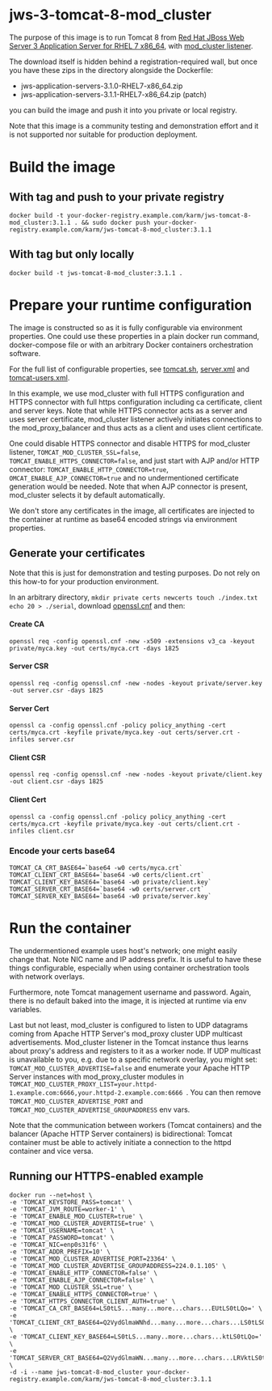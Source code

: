 # jws-3-tomcat-8-mod_cluster

The purpose of this image is to run Tomcat 8 from [Red Hat JBoss Web Server 3 Application Server for RHEL 7 x86_64](https://access.redhat.com/jbossnetwork/restricted/listSoftware.html?downloadType=distributions&product=webserver&productChanged=yes), with [mod_cluster listener](http://modcluster.io/).


The download itself is hidden behind a registration-required wall, but once you have these zips in the directory alongside the Dockerfile:

 * jws-application-servers-3.1.0-RHEL7-x86_64.zip
 * jws-application-servers-3.1.1-RHEL7-x86_64.zip  (patch)

you can build the image and push it into you private or local registry.


Note that this image is a community testing and demonstration effort and it is not supported nor suitable for production deployment.

# Build the image

## With tag and push to your private registry

    docker build -t your-docker-registry.example.com/karm/jws-tomcat-8-mod_cluster:3.1.1 . && sudo docker push your-docker-registry.example.com/karm/jws-tomcat-8-mod_cluster:3.1.1

## With tag but only locally

    docker build -t jws-tomcat-8-mod_cluster:3.1.1 .

# Prepare your runtime configuration

The image is constructed so as it is fully configurable via environment properties. One could use these properties in a plain docker run command, docker-compose file or with an arbitrary Docker containers orchestration software.


For the full list of configurable properties, see [tomcat.sh](tomcat.sh), [server.xml](server.xml) and [tomcat-users.xml](tomcat-users.xml).


In this example, we use mod_cluster with full HTTPS configuration and HTTPS connector with full https configuration including ca certificate, client and server keys. Note that while HTTPS connector acts as a server and uses server certificate, mod_cluster listener actively initiates connections to the mod_proxy_balancer and thus acts as a client and uses client certificate.


One could disable HTTPS connector and disable HTTPS for mod_cluster listener, ```TOMCAT_MOD_CLUSTER_SSL=false```, ```TOMCAT_ENABLE_HTTPS_CONNECTOR=false```, and just start with AJP and/or HTTP connector: ```TOMCAT_ENABLE_HTTP_CONNECTOR=true```, ```OMCAT_ENABLE_AJP_CONNECTOR=true``` and no undermentioned certificate generation would be needed. Note that when AJP connector is present, mod_cluster selects it by default automatically.


We don't store any certificates in the image, all certificates are injected to the container at runtime as base64 encoded strings via environment properties.

## Generate your certificates

Note that this is just for demonstration and testing purposes. Do not rely on this how-to for your production environment.


In an arbitrary directory, ```mkdir private certs newcerts
touch ./index.txt
echo 20 > ./serial```, download [openssl.cnf](https://gist.github.com/Karm/f23b974d4992f87982d65253e282554f) and then:

#### Create CA

    openssl req -config openssl.cnf -new -x509 -extensions v3_ca -keyout private/myca.key -out certs/myca.crt -days 1825

#### Server CSR

    openssl req -config openssl.cnf -new -nodes -keyout private/server.key -out server.csr -days 1825

#### Server Cert

    openssl ca -config openssl.cnf -policy policy_anything -cert certs/myca.crt -keyfile private/myca.key -out certs/server.crt -infiles server.csr

#### Client CSR

    openssl req -config openssl.cnf -new -nodes -keyout private/client.key -out client.csr -days 1825

#### Client Cert

    openssl ca -config openssl.cnf -policy policy_anything -cert certs/myca.crt -keyfile private/myca.key -out certs/client.crt -infiles client.csr

### Encode your certs base64

    TOMCAT_CA_CRT_BASE64=`base64 -w0 certs/myca.crt`
    TOMCAT_CLIENT_CRT_BASE64=`base64 -w0 certs/client.crt`
    TOMCAT_CLIENT_KEY_BASE64=`base64 -w0 private/client.key`
    TOMCAT_SERVER_CRT_BASE64=`base64 -w0 certs/server.crt`
    TOMCAT_SERVER_KEY_BASE64=`base64 -w0 private/server.key`

# Run the container

The undermentioned example uses host's network; one might easily change that. Note NIC name and IP address prefix. It is useful to have these things configurable, especially when using container orchestration tools with network overlays.

Furthermore, note Tomcat management username and password. Again, there is no default baked into the image, it is injected at runtime via env variables.

Last but not least, mod_cluster is configured to listen to UDP datagrams coming from Apache HTTP Server's mod_proxy cluster UDP multicast advertisements. Mod_cluster listener in the Tomcat instance thus learns about proxy's address and registers to it as a worker node. If UDP multicast is unavailable to you, e.g. due to a specific network overlay, you might set: ```TOMCAT_MOD_CLUSTER_ADVERTISE=false``` and enumerate your Apache HTTP Server instances with mod_proxy_cluster modules in ```TOMCAT_MOD_CLUSTER_PROXY_LIST=your.httpd-1.example.com:6666,your.httpd-2.example.com:6666
```. You can then remove ```TOMCAT_MOD_CLUSTER_ADVERTISE_PORT``` and ```TOMCAT_MOD_CLUSTER_ADVERTISE_GROUPADDRESS``` env vars.

Note that the communication between workers (Tomcat containers) and the balancer (Apache HTTP Server containers) is bidirectional: Tomcat container must be able to actively initiate a connection to the httpd container and vice versa.

## Running our HTTPS-enabled example

    docker run --net=host \
    -e 'TOMCAT_KEYSTORE_PASS=tomcat' \
    -e 'TOMCAT_JVM_ROUTE=worker-1' \
    -e 'TOMCAT_ENABLE_MOD_CLUSTER=true' \
    -e 'TOMCAT_MOD_CLUSTER_ADVERTISE=true' \
    -e 'TOMCAT_USERNAME=tomcat' \
    -e 'TOMCAT_PASSWORD=tomcat' \
    -e 'TOMCAT_NIC=enp0s31f6' \
    -e 'TOMCAT_ADDR_PREFIX=10' \
    -e 'TOMCAT_MOD_CLUSTER_ADVERTISE_PORT=23364' \
    -e 'TOMCAT_MOD_CLUSTER_ADVERTISE_GROUPADDRESS=224.0.1.105' \
    -e 'TOMCAT_ENABLE_HTTP_CONNECTOR=false' \
    -e 'TOMCAT_ENABLE_AJP_CONNECTOR=false' \
    -e 'TOMCAT_MOD_CLUSTER_SSL=true' \
    -e 'TOMCAT_ENABLE_HTTPS_CONNECTOR=true' \
    -e 'TOMCAT_HTTPS_CONNECTOR_CLIENT_AUTH=true' \
    -e 'TOMCAT_CA_CRT_BASE64=LS0tLS...many...more...chars...EUtLS0tLQo=' \
    -e 'TOMCAT_CLIENT_CRT_BASE64=Q2VydGlmaWNhd...many...more...chars...LS0tLS0K' \
    -e 'TOMCAT_CLIENT_KEY_BASE64=LS0tLS...many..more...chars...ktLS0tLQo=' \
    -e 'TOMCAT_SERVER_CRT_BASE64=Q2VydGlmaWN...many...more...chars...LRVktLS0tLQo=' \
    -d -i --name jws-tomcat-8-mod_cluster your-docker-registry.example.com/karm/jws-tomcat-8-mod_cluster:3.1.1



